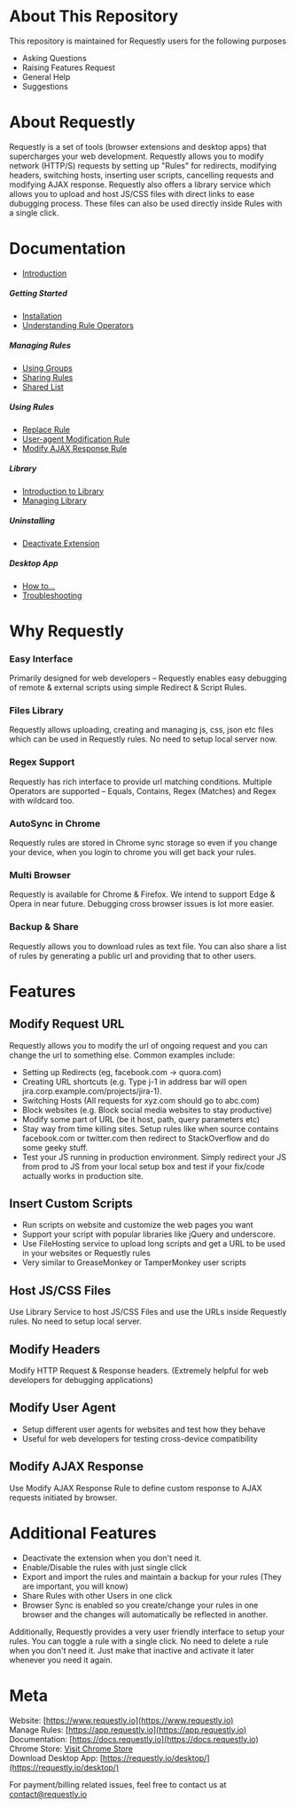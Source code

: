 

# About This Repository
This repository is maintained for Requestly users for the following purposes
- Asking Questions
- Raising Features Request
- General Help
- Suggestions

# About Requestly
Requestly is a set of tools (browser extensions and desktop apps) that supercharges your web development. Requestly allows you to modify network (HTTP/S) requests by setting up "Rules" for redirects, modifying headers, switching hosts, inserting user scripts, cancelling requests and modifying AJAX response. 
Requestly also offers a library service which allows you to upload and host JS/CSS files with direct links to ease dubugging process. These files can also be used directly inside Rules with a single click. 

# Documentation

 - [Introduction](https://docs.requestly.io/)
 
 ##### Getting Started
 
 - [Installation](https://docs.requestly.io/getting-started/installation)
 - [Understanding Rule Operators](https://docs.requestly.io/getting-started/rule-operators) 
 
 ##### Managing Rules
 
 - [Using Groups](https://docs.requestly.io/managing-rules/groups)
 - [Sharing Rules](https://docs.requestly.io/managing-rules/sharing)
 - [Shared List](https://docs.requestly.io/managing-rules/shared-list)

 
 ##### Using Rules
 
 - [Replace Rule](https://docs.requestly.io/using-rules/replace-rule)
 - [User-agent Modification Rule](https://docs.requestly.io/using-rules/user-agent-modification-rule)
 - [Modify AJAX Response Rule](https://docs.requestly.io/using-rules/modify-ajax-response-rule)
 
 ##### Library
 
 - [Introduction to Library](https://docs.requestly.io/library/introduction-to-library)
 - [Managing Library](https://docs.requestly.io/library/managing-library)

 
 ##### Uninstalling
 
 - [Deactivate Extension](https://docs.requestly.io/uninstall/deactivate) 
 
 ##### Desktop App
 
 - [How to...](https://docs.requestly.io/desktop-app/how-to...)
 - [Troubleshooting](https://docs.requestly.io/desktop-app/troubleshooting)



# Why Requestly
### Easy Interface
Primarily designed for web developers – Requestly enables easy debugging of remote & external scripts using simple Redirect & Script Rules.
### Files Library

Requestly allows uploading, creating and managing js, css, json etc files which can be used in Requestly rules. No need to setup local server now.
### Regex Support

Requestly has rich interface to provide url matching conditions. Multiple Operators are supported – Equals, Contains, Regex (Matches) and Regex with wildcard too.
### AutoSync in Chrome

Requestly rules are stored in Chrome sync storage so even if you change your device, when you login to chrome you will get back your rules.
### Multi Browser

Requestly is available for Chrome & Firefox. We intend to support Edge & Opera in near future. Debugging cross browser issues is lot more easier.
### Backup & Share

Requestly allows you to download rules as text file. You can also share a list of rules by generating a public url and providing that to other users.
# Features
## Modify Request URL
Requestly allows you to modify the url of ongoing request and you can change the url to something else. Common examples include:
- Setting up Redirects (eg, facebook.com -> quora.com) 
- Creating URL shortcuts (e.g. Type j-1 in address bar will open jira.corp.example.com/projects/jira-1).
- Switching Hosts (All requests for xyz.com should go to abc.com)
- Block websites (e.g. Block social media websites to stay productive)
- Modify some part of URL (be it host, path, query parameters etc)
- Stay way from time killing sites. Setup rules like when source contains facebook.com or twitter.com then redirect to StackOverflow and do some geeky stuff.
- Test your JS running in production environment. Simply redirect your JS from prod to JS from your local setup box and test if your fix/code actually works in production site.
## Insert Custom Scripts
- Run scripts on website and customize the web pages you want
- Support your script with popular libraries like jQuery and underscore.
- Use FileHosting service to upload long scripts and get a URL to be used in your websites or Requestly rules
- Very similar to GreaseMonkey or TamperMonkey user scripts
## Host JS/CSS Files
Use Library Service to host JS/CSS Files and use the URLs inside Requestly rules. No need to setup local server.
## Modify Headers
Modify HTTP Request & Response headers. (Extremely helpful for web developers for debugging applications)
## Modify User Agent
- Setup different user agents for websites and test how they behave
- Useful for web developers for testing cross-device compatibility
## Modify AJAX Response
Use Modify AJAX Response Rule to define custom response to AJAX requests initiated by browser.

# Additional Features
- Deactivate the extension when you don't need it.
- Enable/Disable the rules with just single click
- Export and import the rules and maintain a backup for your rules (They are important, you will know)
- Share Rules with other Users in one click
- Browser Sync is enabled so you create/change your rules in one browser and the changes will automatically be reflected in another.
 
Additionally, Requestly provides a very user friendly interface to setup your rules. You can toggle a rule with a single click. No need to delete a rule when you don't need it. Just make that inactive and activate it later whenever you need it again.
# Meta
Website: [https://www.requestly.io](https://www.requestly.io) <br/>
Manage Rules: [https://app.requestly.io](https://app.requestly.io) <br/>
Documentation: [https://docs.requestly.io](https://docs.requestly.io) <br/>
Chrome Store: [Visit Chrome Store](https://chrome.google.com/webstore/detail/requestly-redirect-url-mo/mdnleldcmiljblolnjhpnblkcekpdkpa) <br/>
Download Desktop App: [https://requestly.io/desktop/](https://requestly.io/desktop/) <br/>

For payment/billing related issues, feel free to contact us at [contact@requestly.io](mailto:contact@requestly.io)
